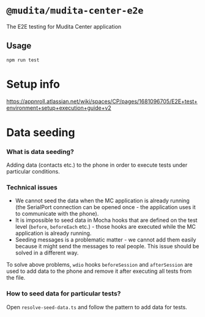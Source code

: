 # `@mudita/mudita-center-e2e`

The E2E testing for Mudita Center application

## Usage

`npm run test`

# Setup info

https://appnroll.atlassian.net/wiki/spaces/CP/pages/1681096705/E2E+test+environment+setup+execution+guide+v2

# Data seeding

### What is data seeding?

Adding data (contacts etc.) to the phone in order to execute tests under particular conditions.

### Technical issues

- We cannot seed the data when the MC application is already running (the SerialPort connection can be opened once - the application uses it to communicate with the phone).
- It is impossible to seed data in Mocha hooks that are defined on the test level (`before`, `beforeEach` etc.) - those hooks are executed while the MC application is already running.
- Seeding messages is a problematic matter - we cannot add them easily because it might send the messages to real people. This issue should be solved in a different way.

To solve above problems, `wdio` hooks `beforeSession` and `afterSession` are used to add data to the phone and remove it after executing all tests from the file.

### How to seed data for particular tests?

Open `resolve-seed-data.ts` and follow the pattern to add data for tests.
